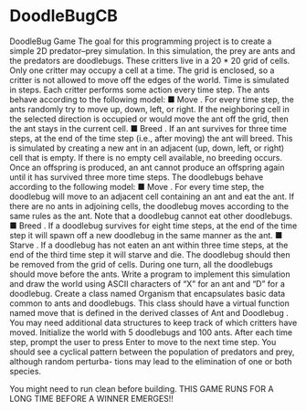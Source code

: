DoodleBugCB
===========

DoodleBug Game
The goal for this programming project is to create a simple 2D predator–prey
simulation. In this simulation, the prey are ants and the predators are doodlebugs.
These critters live in a 20 * 20 grid of cells. Only one critter may occupy a cell
at a time. The grid is enclosed, so a critter is not allowed to move off the edges
of the world. Time is simulated in steps. Each critter performs some action every
time step.
The ants behave according to the following model:
■ Move . For every time step, the ants randomly try to move up, down, left, or
right. If the neighboring cell in the selected direction is occupied or would move
the ant off the grid, then the ant stays in the current cell.
■ Breed . If an ant survives for three time steps, at the end of the time step (i.e., after
moving) the ant will breed. This is simulated by creating a new ant in an adjacent
(up, down, left, or right) cell that is empty. If there is no empty cell available,
no breeding occurs. Once an offspring is produced, an ant cannot produce an
offspring again until it has survived three more time steps.
The doodlebugs behave according to the following model:
■ Move . For every time step, the doodlebug will move to an adjacent cell containing
an ant and eat the ant. If there are no ants in adjoining cells, the doodlebug
moves according to the same rules as the ant. Note that a doodlebug cannot eat
other doodlebugs.
■ Breed . If a doodlebug survives for eight time steps, at the end of the time step it
will spawn off a new doodlebug in the same manner as the ant.
■ Starve . If a doodlebug has not eaten an ant within three time steps, at the end of
the third time step it will starve and die. The doodlebug should then be removed
from the grid of cells.
During one turn, all the doodlebugs should move before the ants.
Write a program to implement this simulation and draw the world using ASCII
characters of “X” for an ant and “D” for a doodlebug. Create a class named
Organism that encapsulates basic data common to ants and doodlebugs. This
class should have a virtual function named move that is defined in the derived
classes of Ant and  Doodlebug . You may need additional data structures to keep
track of which critters have moved.
Initialize the world with 5 doodlebugs and 100 ants. After each time step, prompt
the user to press Enter to move to the next time step. You should see a cyclical
pattern between the population of predators and prey, although random perturba-
tions may lead to the elimination of one or both species.

You might need to run clean before building.
THIS GAME RUNS FOR A LONG TIME BEFORE A WINNER EMERGES!!
